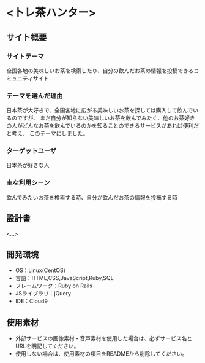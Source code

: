 # <トレ茶ハンター>
## サイト概要
### サイトテーマ
全国各地の美味しいお茶を検索したり、自分の飲んだお茶の情報を投稿できるコミュニティサイト

### テーマを選んだ理由
日本茶が大好きで、全国各地に広がる美味しいお茶を探しては購入して飲んでいるのですが、
まだ自分が知らない美味しいお茶を飲んでみたく、他のお茶好きの人がどんなお茶を飲んでいるのかを知ることのできるサービスがあれば便利だと考え、
このテーマにしました。

### ターゲットユーザ
日本茶が好きな人

### 主な利用シーン
飲んでみたいお茶を検索する時、自分が飲んだお茶の情報を投稿する時

## 設計書
<...>

## 開発環境
- OS：Linux(CentOS)
- 言語：HTML,CSS,JavaScript,Ruby,SQL
- フレームワーク：Ruby on Rails
- JSライブラリ：jQuery
- IDE：Cloud9

## 使用素材
- 外部サービスの画像素材・音声素材を使用した場合は、必ずサービス名とURLを明記してください。
- 使用しない場合は、使用素材の項目をREADMEから削除してください。